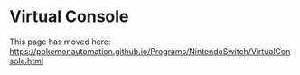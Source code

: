 # Virtual Console

This page has moved here: https://pokemonautomation.github.io/Programs/NintendoSwitch/VirtualConsole.html

